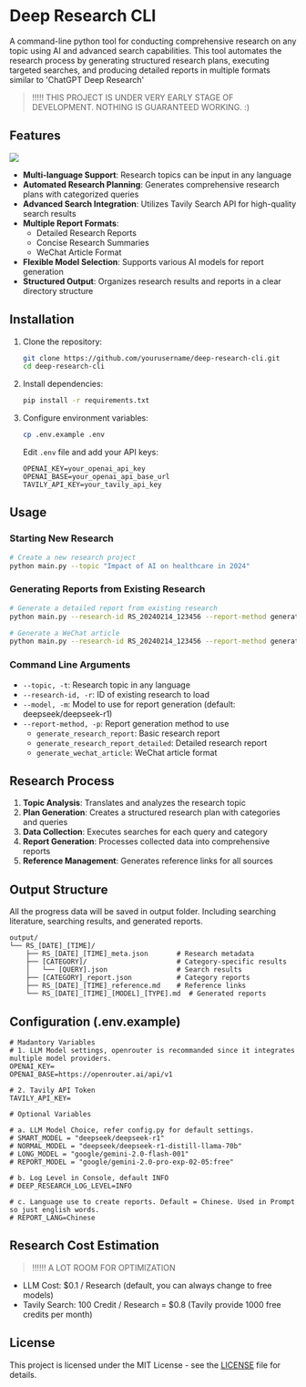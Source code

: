 # Deep Research CLI

A command-line python tool for conducting comprehensive research on any topic using AI and advanced search capabilities. This tool automates the research process by generating structured research plans, executing targeted searches, and producing detailed reports in multiple formats similar to 'ChatGPT Deep Research'

> !!!!! THIS PROJECT IS UNDER VERY EARLY STAGE OF DEVELOPMENT. NOTHING IS GUARANTEED WORKING. :)

## Features

![](https://cdn.sa.net/2025/02/09/3UPtxEc6eDK4RvA.png)

- **Multi-language Support**: Research topics can be input in any language
- **Automated Research Planning**: Generates comprehensive research plans with categorized queries
- **Advanced Search Integration**: Utilizes Tavily Search API for high-quality search results
- **Multiple Report Formats**:
  - Detailed Research Reports
  - Concise Research Summaries
  - WeChat Article Format
- **Flexible Model Selection**: Supports various AI models for report generation
- **Structured Output**: Organizes research results and reports in a clear directory structure

## Installation

1. Clone the repository:
   ```bash
   git clone https://github.com/yourusername/deep-research-cli.git
   cd deep-research-cli
   ```

2. Install dependencies:
   ```bash
   pip install -r requirements.txt
   ```

3. Configure environment variables:
   ```bash
   cp .env.example .env
   ```
   Edit `.env` file and add your API keys:
   ```
   OPENAI_KEY=your_openai_api_key
   OPENAI_BASE=your_openai_api_base_url
   TAVILY_API_KEY=your_tavily_api_key
   ```

## Usage

### Starting New Research

```bash
# Create a new research project
python main.py --topic "Impact of AI on healthcare in 2024"
```

### Generating Reports from Existing Research

```bash
# Generate a detailed report from existing research
python main.py --research-id RS_20240214_123456 --report-method generate_research_report_detailed

# Generate a WeChat article
python main.py --research-id RS_20240214_123456 --report-method generate_wechat_article
```

### Command Line Arguments

- `--topic, -t`: Research topic in any language
- `--research-id, -r`: ID of existing research to load
- `--model, -m`: Model to use for report generation (default: deepseek/deepseek-r1)
- `--report-method, -p`: Report generation method to use
  - `generate_research_report`: Basic research report
  - `generate_research_report_detailed`: Detailed research report
  - `generate_wechat_article`: WeChat article format

## Research Process

1. **Topic Analysis**: Translates and analyzes the research topic
2. **Plan Generation**: Creates a structured research plan with categories and queries
3. **Data Collection**: Executes searches for each query and category
4. **Report Generation**: Processes collected data into comprehensive reports
5. **Reference Management**: Generates reference links for all sources

## Output Structure

All the progress data will be saved in output folder. Including searching literature, searching results, and generated reports.

```
output/
└── RS_[DATE]_[TIME]/
    ├── RS_[DATE]_[TIME]_meta.json       # Research metadata
    ├── [CATEGORY]/                      # Category-specific results
    │   └── [QUERY].json                 # Search results
    ├── [CATEGORY]_report.json           # Category reports
    ├── RS_[DATE]_[TIME]_reference.md    # Reference links
    └── RS_[DATE]_[TIME]_[MODEL]_[TYPE].md  # Generated reports
```

## Configuration (.env.example)

```
# Madantory Variables
# 1. LLM Model settings, openrouter is recommanded since it integrates multiple model providers.
OPENAI_KEY=
OPENAI_BASE=https://openrouter.ai/api/v1

# 2. Tavily API Token
TAVILY_API_KEY=

# Optional Variables

# a. LLM Model Choice, refer config.py for default settings. 
# SMART_MODEL = "deepseek/deepseek-r1"
# NORMAL_MODEL = "deepseek/deepseek-r1-distill-llama-70b"
# LONG_MODEL = "google/gemini-2.0-flash-001"
# REPORT_MODEL = "google/gemini-2.0-pro-exp-02-05:free"

# b. Log Level in Console, default INFO
# DEEP_RESEARCH_LOG_LEVEL=INFO

# c. Language use to create reports. Default = Chinese. Used in Prompt so just english words.
# REPORT_LANG=Chinese
```

## Research Cost Estimation

> !!!!!! A LOT ROOM FOR OPTIMIZATION

- LLM Cost: $0.1 / Research (default, you can always change to free models)
- Tavily Search: 100 Credit / Research = $0.8 (Tavily provide 1000 free credits per month)

## License

This project is licensed under the MIT License - see the [LICENSE](LICENSE) file for details.